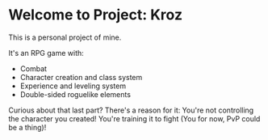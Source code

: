 # Welcome to Project: Kroz

This is a personal project of mine. 

It's an RPG game with:
- Combat
- Character creation and class system
- Experience and leveling system
- Double-sided roguelike elements

Curious about that last part? There's a reason for it: You're not controlling the character you created! 
You're training it to fight (You for now, PvP could be a thing)!

